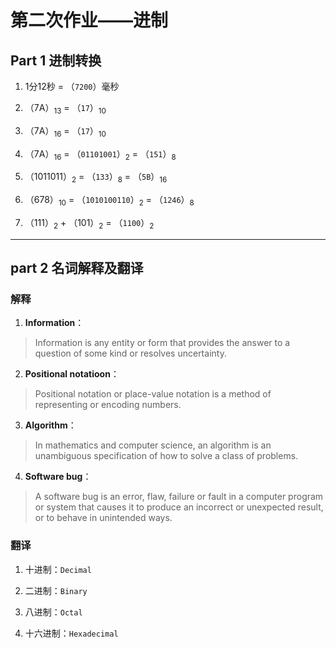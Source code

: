 # 第二次作业——进制

## Part 1 进制转换

1. 1分12秒 = （`7200`）毫秒

2. （7A）<sub>13</sub> = （`17`）<sub>10</sub>

3. （7A）<sub>16</sub> = （`17`）<sub>10</sub>

4. （7A）<sub>16</sub> = （`01101001`）<sub>2</sub> = （`151`）<sub>8</sub>

5. （1011011）<sub>2</sub> = （`133`）<sub>8</sub> = （`5B`）<sub>16</sub>

6. （678）<sub>10</sub> = （`1010100110`）<sub>2</sub> = （`1246`）<sub>8</sub>

7. （111）<sub>2</sub> + （101）<sub>2</sub> = （`1100`）<sub>2</sub>

------------------------

## part 2 名词解释及翻译

### 解释

1. **Information**：

>Information is any entity or form that provides the answer to a question of some kind or resolves uncertainty.

2. **Positional notatioon**：

>Positional notation or place-value notation is a method of representing or encoding numbers. 

3. **Algorithm**：

>In mathematics and computer science, an algorithm is an unambiguous specification of how to solve a class of problems. 

4. **Software bug**：

>A software bug is an error, flaw, failure or fault in a computer program or system that causes it to produce an incorrect or unexpected result, or to behave in unintended ways.

### 翻译

1. 十进制：`Decimal`

2. 二进制：`Binary`

3. 八进制：`Octal`

4. 十六进制：`Hexadecimal`